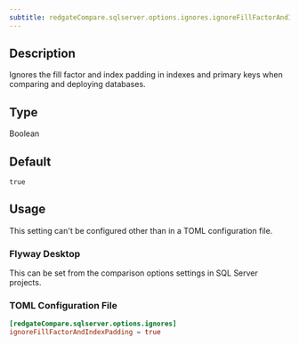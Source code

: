 ```yaml
---
subtitle: redgateCompare.sqlserver.options.ignores.ignoreFillFactorAndIndexPadding
---
```


## Description

Ignores the fill factor and index padding in indexes and primary keys when comparing and deploying databases.

## Type

Boolean

## Default

`true`

## Usage

This setting can't be configured other than in a TOML configuration file.

### Flyway Desktop

This can be set from the comparison options settings in SQL Server projects.

### TOML Configuration File

```toml
[redgateCompare.sqlserver.options.ignores]
ignoreFillFactorAndIndexPadding = true
```
